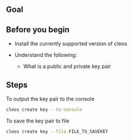 ## Goal

## Before you begin

* Install the currently supported version of cleos

* Understand the following:
  * What is a public and private key pair

## Steps

To output the key pair to the console

```sh
cleos create key --to-console
```

To save the key pair to file

```sh
cleos create key --file FILE_TO_SAVEKEY
```
